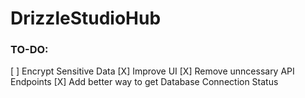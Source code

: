 # DrizzleStudioHub

### TO-DO:
[ ] Encrypt Sensitive Data
[X] Improve UI
[X] Remove unncessary API Endpoints
[X] Add better way to get Database Connection Status